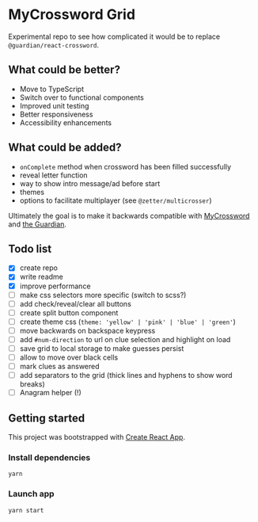 # MyCrossword Grid

Experimental repo to see how complicated it would be to replace `@guardian/react-crossword`.

## What could be better?

- Move to TypeScript
- Switch over to functional components
- Improved unit testing
- Better responsiveness
- Accessibility enhancements

## What could be added?

- `onComplete` method when crossword has been filled successfully
- reveal letter function
- way to show intro message/ad before start
- themes
- options to facilitate multiplayer (see `@zetter/multicrosser`)

Ultimately the goal is to make it backwards compatible with [MyCrossword](https://www.mycrossword.co.uk/) and [the Guardian](https://www.theguardian.com/crosswords).

## Todo list

- [x] create repo
- [x] write readme
- [x] improve performance
- [ ] make css selectors more specific (switch to scss?)
- [ ] add check/reveal/clear all buttons
- [ ] create split button component
- [ ] create theme css (`theme: 'yellow' | 'pink' | 'blue' | 'green'`)
- [ ] move backwards on backspace keypress
- [ ] add `#num-direction` to url on clue selection and highlight on load
- [ ] save grid to local storage to make guesses persist
- [ ] allow to move over black cells
- [ ] mark clues as answered
- [ ] add separators to the grid (thick lines and hyphens to show word breaks)
- [ ] Anagram helper (!)

## Getting started

This project was bootstrapped with [Create React App](https://github.com/facebook/create-react-app).

### Install dependencies

```
yarn
```

### Launch app

```
yarn start
```
